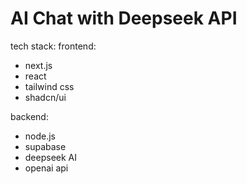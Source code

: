 # AI Chat with Deepseek API

tech stack:
frontend:
- next.js
- react
- tailwind css
- shadcn/ui

backend:
- node.js
- supabase
- deepseek AI
- openai api